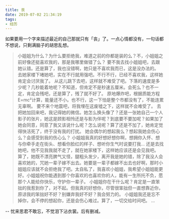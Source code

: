 ```yaml
---
title: 丧
date: 2019-07-02 21:34:19
tags:  
- 经历
---
```


如果要用一个字来描述最近的自己那就只有「丧」了。一点心情都没有，一句话都不想说，只剩满脑子的胡思乱想。

> 小姐姐为什么？为什么要拒绝我，难道之前的你都是装的么？不，小姐姐之前好像还挺喜欢我的，那是我哪里做错了么？
> 要不我去找小姐姐吧，去跟她认错。还是算了，我也没错啊，她只是不喜欢我而已，这是没办法的。
> 去她家楼下堵她吧，实在不行就用强吧。不行不行，已经不喜欢我，这样她肯定会讨厌我了。
> 从这儿跳下去吧，这样就不难受了吧。下落的速度是多少呢？几秒能着地呢？不知道，但肯定不是秒速五厘米。会死么？也不一定，肯定会残吧，还是算了，残了就不好了。
> 原地爆炸吧，根据质能方程E=mc²计算，能量还不小。也不行，这一下怕是整个市都没有了，不能连累无辜啊。
> 要不来个地震吧，将我埋在这废墟之下，这样就不会难受了。
> 去把她加回来吧，我记得她的微信。她怎么换头像了？还是一张她自己一个人影子的张片，她这是顾影相怜还是与影为伴呢？到底要不要加呢？如果加了她会同意，同意了我又该说什么呢？怎么说呢？算了还是不加了，她肯定觉得快活死了，终于没有我的打扰。
> 她会偶尔的想起我么？想起我她会伤心么？会感受到我的伤心么？
> 小姐姐我真的好想好想你啊，想拥你入怀、想与你牵手走在街头、想看你脸红的样子、想听你生气时说要打我...
> 还是去找她吧，他不见我我就不走了，就在她家楼下，这样她应该还是会见我吧。
> 算了，她既不漂亮脾气又怪，腿粗头发少，离开我是她的错，除了我没人会喜欢她的，咒她一辈子嫁不出去。她要是一辈子都嫁不出去也好啊，那时小姐姐应该就不会拒绝我了吧。太自私了，我喜欢小姐姐，我希望小姐姐能更好。小姐姐祝你能遇到那个你喜欢的也喜欢你的人，能有一生所托不负，愿那个人能给你快乐，守护你一辈子。
> 小姐姐你在干什么呢？肯定是一直笨拙的我惹到你了，对不起。但我真的好想你，尽管很笨拙但一直想靠近你，原谅我的笨拙好不好？别嫌弃我好不好？我会努力的。
> 小姐姐我还是忘不掉你，会不停的想起你，还是会伤心难过。算了，一切交给时间吧。
> ...

-- 忧来思君不敢忘，不觉泪下沾衣裳。后有删减。